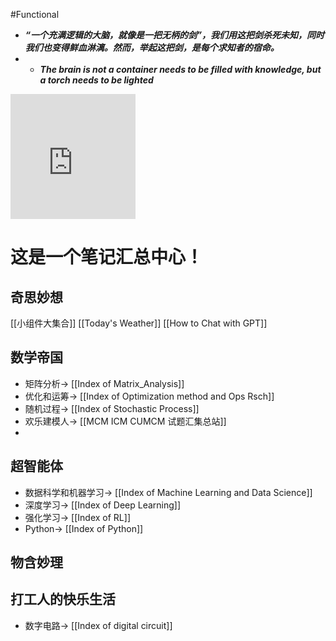 #Functional

- ***“一个充满逻辑的大脑，就像是一把无柄的剑”，我们用这把剑杀死未知，同时我们也变得鲜血淋漓。然而，举起这把剑，是每个求知者的宿命。***
- - ***The brain is not a container needs to be filled with knowledge, but a torch needs to be lighted***

<iframe style="width: 200px; height: 200px;border: 0; outline: none;" src="https://cn.widgetstore.net/view/index.html?q=807102f6623d939101d5b1cd3ee9e8d6.2cc84e266413442804d681c77232df0c"></iframe>

# 这是一个笔记汇总中心！

## 奇思妙想
[[小组件大集合]]
[[Today's Weather]]
[[How to Chat with GPT]]

## 数学帝国
- 矩阵分析-> [[Index of Matrix_Analysis]]
- 优化和运筹-> [[Index of Optimization method and Ops Rsch]]
- 随机过程-> [[Index of Stochastic Process]]
- 欢乐建模人-> [[MCM ICM CUMCM 试题汇集总站]]
- 


## 超智能体
- 数据科学和机器学习-> [[Index of Machine Learning and Data Science]]
- 深度学习-> [[Index of Deep Learning]]
- 强化学习-> [[Index of RL]]
- Python-> [[Index of Python]]


## 物含妙理



## 打工人的快乐生活
- 数字电路-> [[Index of digital circuit]]












